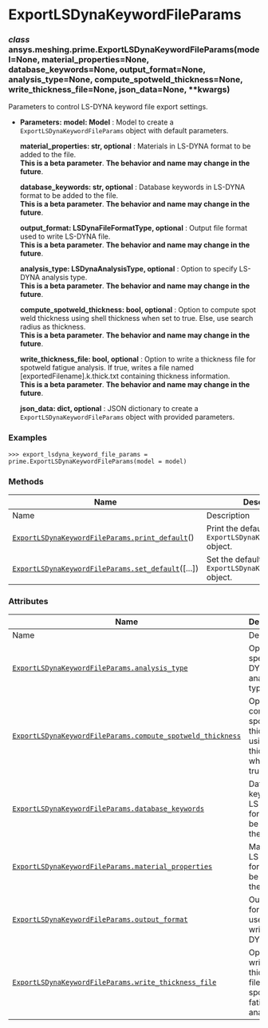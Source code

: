 # ExportLSDynaKeywordFileParams

<a id="ansys.meshing.prime.ExportLSDynaKeywordFileParams"></a>

### *class* ansys.meshing.prime.ExportLSDynaKeywordFileParams(model=None, material_properties=None, database_keywords=None, output_format=None, analysis_type=None, compute_spotweld_thickness=None, write_thickness_file=None, json_data=None, \*\*kwargs)

Parameters to control LS-DYNA keyword file export settings.

* **Parameters:**
  **model: Model**
  : Model to create a `ExportLSDynaKeywordFileParams` object with default parameters.

  **material_properties: str, optional**
  : Materials in LS-DYNA format to be added to the file.
    <br/>
    **This is a beta parameter**. **The behavior and name may change in the future**.

  **database_keywords: str, optional**
  : Database keywords in LS-DYNA format to be added to the file.
    <br/>
    **This is a beta parameter**. **The behavior and name may change in the future**.

  **output_format: LSDynaFileFormatType, optional**
  : Output file format used to write LS-DYNA file.
    <br/>
    **This is a beta parameter**. **The behavior and name may change in the future**.

  **analysis_type: LSDynaAnalysisType, optional**
  : Option to specify LS-DYNA analysis type.
    <br/>
    **This is a beta parameter**. **The behavior and name may change in the future**.

  **compute_spotweld_thickness: bool, optional**
  : Option to compute spot weld thickness using shell thickness when set to true. Else, use search radius as thickness.
    <br/>
    **This is a beta parameter**. **The behavior and name may change in the future**.

  **write_thickness_file: bool, optional**
  : Option to write a thickness file for spotweld fatigue analysis. If true, writes a file named [exportedFilename].k.thick.txt containing thickness information.
    <br/>
    **This is a beta parameter**. **The behavior and name may change in the future**.

  **json_data: dict, optional**
  : JSON dictionary to create a `ExportLSDynaKeywordFileParams` object with provided parameters.

### Examples

```pycon
>>> export_lsdyna_keyword_file_params = prime.ExportLSDynaKeywordFileParams(model = model)
```

<!-- !! processed by numpydoc !! -->

### Methods

| Name | Description |
|-----------------------------------------------------------------------------------------------------------------------------------------------------------------------------------------|-----------------------------------------------------------------------|
| Name | Description |
| [`ExportLSDynaKeywordFileParams.print_default`](ansys.meshing.prime.ExportLSDynaKeywordFileParams.print_default.md#ansys.meshing.prime.ExportLSDynaKeywordFileParams.print_default)()   | Print the default values of `ExportLSDynaKeywordFileParams` object.   |
| [`ExportLSDynaKeywordFileParams.set_default`](ansys.meshing.prime.ExportLSDynaKeywordFileParams.set_default.md#ansys.meshing.prime.ExportLSDynaKeywordFileParams.set_default)([...])    | Set the default values of the `ExportLSDynaKeywordFileParams` object. |

### Attributes

| Name | Description |
|----------------------------------------------------------------------------------------------------------------------------------------------------------------------------------------------------------------------------|-------------------------------------------------------------------------------|
| Name | Description |
| [`ExportLSDynaKeywordFileParams.analysis_type`](ansys.meshing.prime.ExportLSDynaKeywordFileParams.analysis_type.md#ansys.meshing.prime.ExportLSDynaKeywordFileParams.analysis_type)                                        | Option to specify LS-DYNA analysis type.                                      |
| [`ExportLSDynaKeywordFileParams.compute_spotweld_thickness`](ansys.meshing.prime.ExportLSDynaKeywordFileParams.compute_spotweld_thickness.md#ansys.meshing.prime.ExportLSDynaKeywordFileParams.compute_spotweld_thickness) | Option to compute spot weld thickness using shell thickness when set to true. |
| [`ExportLSDynaKeywordFileParams.database_keywords`](ansys.meshing.prime.ExportLSDynaKeywordFileParams.database_keywords.md#ansys.meshing.prime.ExportLSDynaKeywordFileParams.database_keywords)                            | Database keywords in LS-DYNA format to be added to the file.                  |
| [`ExportLSDynaKeywordFileParams.material_properties`](ansys.meshing.prime.ExportLSDynaKeywordFileParams.material_properties.md#ansys.meshing.prime.ExportLSDynaKeywordFileParams.material_properties)                      | Materials in LS-DYNA format to be added to the file.                          |
| [`ExportLSDynaKeywordFileParams.output_format`](ansys.meshing.prime.ExportLSDynaKeywordFileParams.output_format.md#ansys.meshing.prime.ExportLSDynaKeywordFileParams.output_format)                                        | Output file format used to write LS-DYNA file.                                |
| [`ExportLSDynaKeywordFileParams.write_thickness_file`](ansys.meshing.prime.ExportLSDynaKeywordFileParams.write_thickness_file.md#ansys.meshing.prime.ExportLSDynaKeywordFileParams.write_thickness_file)                   | Option to write a thickness file for spotweld fatigue analysis.               |
<!-- vale on -->